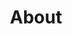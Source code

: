---
title: About
description:

#about-hero
about-hero-image: /assets/imgs/about-photo.png

#about sections
bio-header: About Me
bio-text: |
  I'm an East Coaster living in Chicago with my plump cat Ava. I have a Bachelor of Fine Arts, and have experience in UI/UX, print, web, and environmental design. Other creative outlets include hand-lettering, painting, digital and film photography, and more recently animation.
  
  I laugh a lot (and loudly), spend too many hours talking about music/books/shows/movies, and I really, really enjoy food.

layout: pages/about
title: About
permalink: /about/
---